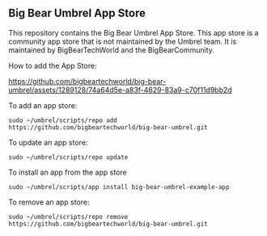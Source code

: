 ## Big Bear Umbrel App Store

This repository contains the Big Bear Umbrel App Store. This app store is a community app store that is not maintained by the Umbrel team. It is maintained by BigBearTechWorld and the BigBearCommunity.

How to add the App Store:

https://github.com/bigbeartechworld/big-bear-umbrel/assets/1289128/74a64d5e-a83f-4629-83a9-c70f11d9bb2d


To add an app store:

```
sudo ~/umbrel/scripts/repo add https://github.com/bigbeartechworld/big-bear-umbrel.git
```

To update an app store:

```
sudo ~/umbrel/scripts/repo update
```

To install an app from the app store

```
sudo ~/umbrel/scripts/app install big-bear-umbrel-example-app
```

To remove an app store:

```
sudo ~/umbrel/scripts/repo remove https://github.com/bigbeartechworld/big-bear-umbrel.git
```


